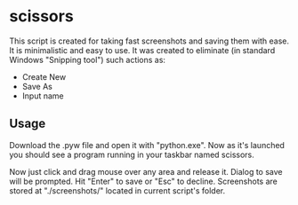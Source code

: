 # scissors

This script is created for taking fast screenshots and saving them with ease. It is minimalistic and easy to use. It was created to eliminate (in standard Windows "Snipping tool") such actions as:
* Create New
* Save As
* Input name

## Usage
Download the .pyw file and open it with "python.exe". Now as it's launched you should see a program running in your taskbar named scissors.

Now just click and drag mouse over any area and release it. Dialog to save will be prompted. Hit "Enter" to save or "Esc" to decline. Screenshots are stored at "./screenshots/" located in current script's folder.
